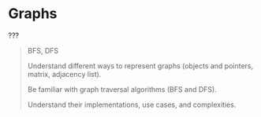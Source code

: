 # Graphs

???

> BFS, DFS
>
> Understand different ways to represent graphs (objects and pointers, matrix, adjacency list).
> 
>Be familiar with graph traversal algorithms (BFS and DFS).
>
>Understand their implementations, use cases, and complexities.
